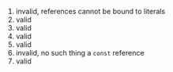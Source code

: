 1. invalid, references cannot be bound to literals
2. valid
3. valid
4. valid
5. valid
6. invalid, no such thing a `const` reference
7. valid